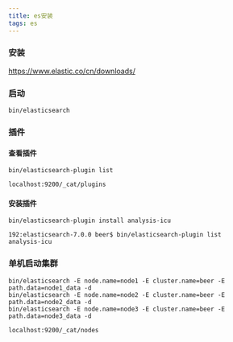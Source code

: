 ```yaml
---
title: es安装
tags: es
---
```


### 安装

https://www.elastic.co/cn/downloads/

### 启动

```
bin/elasticsearch
```

### 插件
#### 查看插件

```
bin/elasticsearch-plugin list
```

```
localhost:9200/_cat/plugins
```

#### 安装插件

```
bin/elasticsearch-plugin install analysis-icu
```

```
192:elasticsearch-7.0.0 beer$ bin/elasticsearch-plugin list
analysis-icu
```
### 单机启动集群

```
bin/elasticsearch -E node.name=node1 -E cluster.name=beer -E path.data=node1_data -d
bin/elasticsearch -E node.name=node2 -E cluster.name=beer -E path.data=node2_data -d
bin/elasticsearch -E node.name=node3 -E cluster.name=beer -E path.data=node3_data -d
```

```
localhost:9200/_cat/nodes
```
